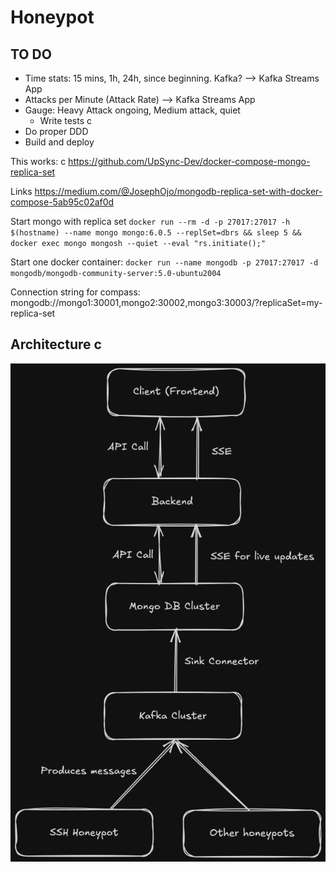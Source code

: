 # Honeypot

## TO DO

- Time stats: 15 mins, 1h, 24h, since beginning. Kafka? --> Kafka Streams App
- Attacks per Minute (Attack Rate) --> Kafka Streams App
- Gauge: Heavy Attack ongoing, Medium attack, quiet
  - Write tests         c
- Do proper DDD
- Build and deploy

This works:                         c
https://github.com/UpSync-Dev/docker-compose-mongo-replica-set

Links
https://medium.com/@JosephOjo/mongodb-replica-set-with-docker-compose-5ab95c02af0d

Start mongo with replica set
`docker run --rm -d -p 27017:27017 -h $(hostname) --name mongo mongo:6.0.5 --replSet=dbrs && sleep 5 && docker exec mongo mongosh --quiet --eval "rs.initiate();"`

Start one docker container:
`docker run --name mongodb -p 27017:27017 -d mongodb/mongodb-community-server:5.0-ubuntu2004`

Connection string for compass:
mongodb://mongo1:30001,mongo2:30002,mongo3:30003/?replicaSet=my-replica-set



## Architecture c

![architecture](./docs/architecture.png)
